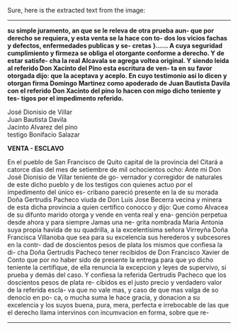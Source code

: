 Sure, here is the extracted text from the image:

---

**su simple juramento, an que se le releva de otra prueba aun- que por derecho se requiera, y esta venta se la hace con to- dos los vicios fachas y defectos, enfermedades publicas y se- cretas }...... A cuya seguridad cumplimiento y firmeza se obliga el otorgante conforme a derecho. Y de estar satisfe- cha la real Alcavala se agrega voltea original. Y siendo leida al referido Don Xacinto del Pino esta escritura de ven- ta en su favor otorgada dijo: que la aceptava y aceplo. En cuyo testimonio asi lo dicen y otorgan firma Domingo Martinez como apoderado de Juan Bautista Davila con el referido Don Xacinto del pino lo hacen con migo dicho teniente y tes- tigos por el impedimento referido.**

José Dionisio de Villar  
Juan Bautista Davila  
Jacinto Alvarez del pino  
testigo Bonifacio Salazar

**VENTA - ESCLAVO**

En el pueblo de San Francisco de Quito capital de la provincia del Citará a catorce días del mes de setiembre de mil ochocientos ocho: Ante mi Don José Dionisio de Villar teniente de go- vernador y corregidor de naturales de este dicho pueblo y de los testigos con quienes actuo por el impedimento del único es- cribano pareció presente en la de su morada Doña Gertrudis Pacheco viuda de Don Luis Jose Becerra vecina y minera de esta dicha provincia a quien certifico conocco y dijo: Que como Alvacea de su difunto marido otorga y vende en venta real y ena- gención perpetua desde ahora y para siempre Jamas una ne- grita nombrada Maria Antonia suya propia havida de su quadrilla, a la excelentísima señora Virreyña Doña Francisca Villanoba que sea para su excelencia sus herederos y subcesores en la contr- dad de doscientos pesos de plata los mismos que confiesa la di- cha Doña Gertrudis Pacheco tener recibidos de Don Francisco Xavier de Conto que por no haber sido de presente la entrega para que yo dicho teniente la certifique, de ella renuncia la excepcion y leyes de supervivo, si prueba y demás del caso. Y confiesa la referida Gertrudis Pacheco que los doscientos pesos de plata re- cibidos es el justo precio y verdadero valor de la referida escla- va que no vale mas, y caso de que mas valga de so denocio en po- ca, o mucha suma le hace gracia, y donacion a su excelencia y los suyos buena, pura, mera, perfecta e irrebocable de las que el derecho llama intervinos con incumvacion en forma, sobre que re-

---